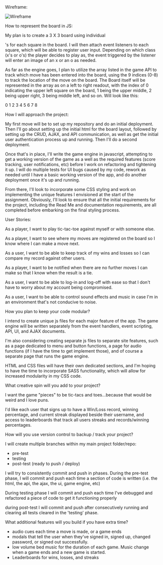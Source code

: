 Wireframe:

![Wireframe][logo]

[logo]: https://i.imgur.com/r24VPpO.png "Tic-Tac-Toe Wireframe"

How to represent the board in JS:

My plan is to create a 3 X 3 board using individual <div>'s for each square in the board. I will then attach event listeners to each square, which will be able to register user input. Depending on which class (x's or o's) the player decides to play as, the event triggered by the listener will enter an image of an x or an o as needed.

As far as the engine goes, I plan to utilize the array listed in the game API to track which move has been entered into the board, using the 9 indices (0-8) to track the location of the move on the board. The Board itself will be represented in the array as on a left to right readout, with the index of 0 indicating the upper left square on the board, 1 being the upper middle, 2 being upper right, 3 being middle left, and so on. Will look like this:

0 1 2
3 4 5
6 7 8

How I will approach the project:

My first move will be to set up my repository and do an initial deployment. Then I'll go about setting up the initial html for the board layout, followed by setting up the CRUD, AJAX, and API communication, as well as get the initial user authentication process up and running. Then I'll do a second deployment.

Once that's in place, I'll write the game engine in javascript, attempting to get a working version of the game as a well as the required features (score tracking, user notifications, etc) before I work on refactoring and tightening it up. I will do multiple tests for UI bugs caused by my code, rework as needed until I have a basic working version of the app, and do another deployment once it's up and running.

From there, I'll look to incorporate some CSS styling and work on implementing the unique features I envisioned at the start of the assignment. Obviously, I'll look to ensure that all the initial requirements for the project, including the Read Me and documentation requirements, are all completed before embarking on the final styling process.

User Stories:

As a player, I want to play tic-tac-toe against myself or with someone else.

As a player, I want to see where my moves are registered on the board so I know where I can make a move next.

As a user, I want to be able to keep track of my wins and losses so I can compare my record against other users.

As a player, I want to be notified when there are no further moves I can make so that I know when the result is a tie.

As a user, I want to be able to log-in and log-off with ease so that I don't have to worry about my account being compromised.

As a user, I want to be able to control sound effects and music in case I'm in an environment that's not conducive to noise.

How you plan to keep your code modular?

I intend to create unique js files for each major feature of the app. The game engine will be written separately from the event handlers, event scripting, API, UI, and AJAX documents.

I'm also considering creating separate js files to separate site features, such as a page dedicated to menu and button functions, a page for audio functions (if I have the time to get implement those), and of course a separate page that runs the game engine.

HTML and CSS files will have their own dedicated sections, and I'm hoping to have the time to incorporate SASS functionality, which will allow for increased modularity in my CSS code.

What creative spin will you add to your project?

I want the game "pieces" to be tic-tacs and toes...because that would be weird and I love puns.

I'd like each user that signs up to have a Win/Loss record, winning percentage, and current streak displayed beside their username, and access to leaderboards that track all users streaks and records/winning percentages.

How will you use version control to backup / track your project?

I will create multiple branches within my main project folder/repo:
- pre-test
- testing
- post-test (ready to push / deploy)

I will try to consistently commit and push in phases. During the pre-test phase, I will commit and push each time a section of code is written (i.e. the html, the api, the ajax, the ui, game engine, etc)

During testing phase I will commit and push each time I've debugged and refactored a piece of code to get it functioning properly

during post-test I will commit and push after consecutively running and clearing all tests cleared in the 'testing' phase.

What additional features will you build if you have extra time?

- audio cues each time a move is made, or a game ends
- modals that tell the user when they've signed in, signed up, changed password, or signed out successfully.
- low volume bed music for the duration of each game. Music change when a game ends and a new game is started.
- Leaderboards for wins, losses, and streaks
